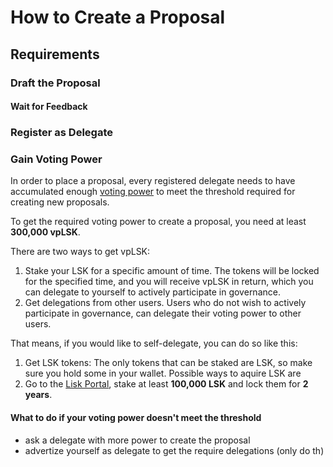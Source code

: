 # How to Create a Proposal

## Requirements

### Draft the Proposal


#### Wait for Feedback

### Register as Delegate

### Gain Voting Power
In order to place a proposal, every registered delegate needs to have accumulated enough [voting power](index#voting-power) to meet the threshold required for creating new proposals.

To get the required voting power to create a proposal, you need at least **300,000 vpLSK**.

There are two ways to get vpLSK:

1. Stake your LSK for a specific amount of time. 
The tokens will be locked for the specified time, and you will receive vpLSK in return, which you can delegate to yourself to actively participate in governance.
2. Get delegations from other users.
Users who do not wish to actively participate in governance, can delegate their voting power to other users.

That means, if you would like to self-delegate, you can do so like this:

1. Get LSK tokens: The only tokens that can be staked are LSK, so make sure you hold some in your wallet. 
Possible ways to aquire LSK are 
2. Go to the [Lisk Portal](https://portal.lisk.com/), stake at least **100,000 LSK** and lock them for **2 years**.


#### What to do if your voting power doesn't meet the threshold

- ask a delegate with more power to create the proposal
- advertize yourself as delegate to get the require delegations (only do th)




